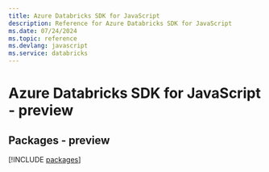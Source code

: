 ```yaml
---
title: Azure Databricks SDK for JavaScript
description: Reference for Azure Databricks SDK for JavaScript
ms.date: 07/24/2024
ms.topic: reference
ms.devlang: javascript
ms.service: databricks
---
```

# Azure Databricks SDK for JavaScript - preview
## Packages - preview
[!INCLUDE [packages](databricks-index.md)]